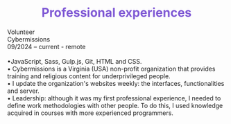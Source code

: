 <h1 align="center" style="color: #805ad5; font-weight: bold;">Professional experiences</h1>
Volunteer</br>
Cybermissions</br>
09/2024 – current - remote
</br></br>
•JavaScript, Sass, Gulp.js, Git, HTML and CSS.</br>
• Cybermissions is a Virginia (USA) non-profit organization that provides training and religious
content for underprivileged people.</br>
• I update the organization's websites weekly: the interfaces, functionalities and server.</br>
• Leadership: although it was my first professional experience, I needed to define work
methodologies with other people. To do this, I used knowledge acquired in courses with more
experienced programmers.
